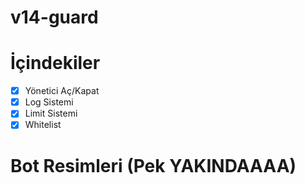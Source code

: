 # v14-guard

# İçindekiler 
- [x] Yönetici Aç/Kapat
- [x] Log Sistemi
- [x] Limit Sistemi
- [x] Whitelist   

# Bot Resimleri (Pek YAKINDAAAA)
